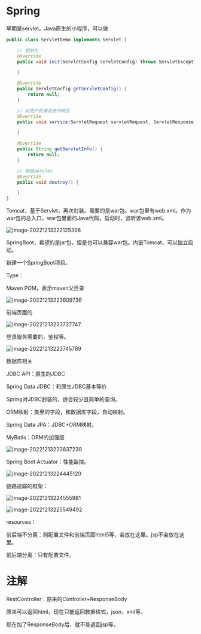 

# Spring

早期是servlet。Java原生的小程序，可以做

```java
public class ServletDemo implements Servlet {

	// 初始化
    @Override
    public void init(ServletConfig servletConfig) throws ServletException {

    }

    @Override
    public ServletConfig getServletConfig() {
        return null;
    }

    // 对用户的请求进行响应
    @Override
    public void service(ServletRequest servletRequest, ServletResponse servletResponse) throws ServletException, IOException {

    }

    @Override
    public String getServletInfo() {
        return null;
    }

    // 销毁servlet
    @Override
    public void destroy() {

    }
}
```



Tomcat，基于Servlet，再次封装。需要的是war包。war包里有web.xml。作为war包的总入口，war包里面的Java代码，启动时，监听该web.xml。

![image-20221213222125398](https://images-lu.oss-cn-shanghai.aliyuncs.com/202212132221502.png)



SpringBoot，希望的是jar包，但是也可以兼容war包。内嵌Tomcat，可以独立启动。



新建一个SpringBoot项目。

Type：

Maven POM，表示maven父目录

![image-20221213223609736](https://images-lu.oss-cn-shanghai.aliyuncs.com/202212132236780.png)

前端页面的

![image-20221213223727747](https://images-lu.oss-cn-shanghai.aliyuncs.com/202212132237794.png)

登录服务需要的，鉴权等。

![image-20221213223745789](https://images-lu.oss-cn-shanghai.aliyuncs.com/202212132237835.png)

数据库相关

JDBC API：原生的JDBC

Spring Data JDBC：和原生JDBC基本等价

Spring对JDBC封装的，适合较少且简单的查询。

ORM映射：类里的字段，和数据库字段，自动映射。

Spring Data JPA：JDBC+ORM映射。

MyBatis：ORM的加强版

![image-20221213223837239](https://images-lu.oss-cn-shanghai.aliyuncs.com/202212132238282.png)

Spring Boot Actuator：性能监控。

![image-20221213224445120](https://images-lu.oss-cn-shanghai.aliyuncs.com/202212132244165.png)

链路追踪的框架：

![image-20221213224555981](https://images-lu.oss-cn-shanghai.aliyuncs.com/202212132245024.png)









![image-20221213225549492](https://images-lu.oss-cn-shanghai.aliyuncs.com/202212132255525.png)

resources：

前后端不分离：则配置文件和前端页面html5等，会放在这里。jsp不会放在这里。

前后端分离：只有配置文件。



# 注解

RestController：原来的Controller+ResponseBody

原来可以返回html，现在只能返回数据格式，json，xml等。

现在加了ResponseBody后，就不能返回jsp等。





























